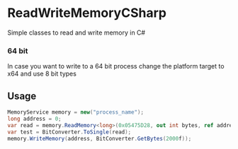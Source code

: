 # ReadWriteMemoryCSharp

Simple classes to read and write memory in C#

### 64 bit
In case you want to write to a 64 bit process change the platform target to x64 and use 8 bit types

## Usage
```csharp
MemoryService memory = new("process_name");
long address = 0;
var read = memory.ReadMemory<long>(0x05475D28, out int bytes, ref address, 0x38, 0x30, 0x48, 0xF0, 0x2A8, 0xF0, 0xF30);
var test = BitConverter.ToSingle(read);
memory.WriteMemory(address, BitConverter.GetBytes(2000f));
```
